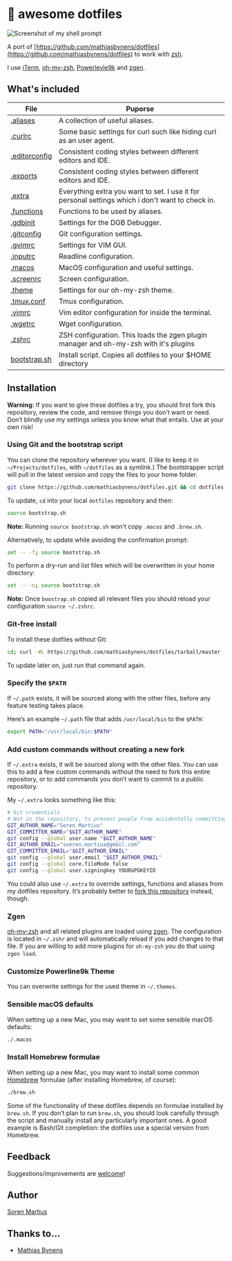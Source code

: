 # :hatching_chick: awesome dotfiles

![Screenshot of my shell prompt](https://i.imgur.com/zy0bLDG.png)

A port of [https://github.com/mathiasbynens/dotfiles](https://github.com/mathiasbynens/dotfiles) to work with
[zsh](https://www.zsh.org/).

I use [iTerm](https://www.iterm2.com/), [oh-my-zsh](https://github.com/robbyrussell/oh-my-zsh),
[Powerlevle9k](https://github.com/bhilburn/powerlevel9k) and [zgen](https://github.com/tarjoilija/zgen).

## What's included

| File | Puporse |
|---|---|
| [.aliases](https://github.com/soerenmartius/awesome-dotfiles/blob/master/.aliases) | A collection of useful aliases. |
| [.curlrc](https://github.com/soerenmartius/awesome-dotfiles/blob/master/.curlrc) | Some basic settings for curl such like hiding curl as  an user agent. |
| [.editorconfig](https://github.com/soerenmartius/awesome-dotfiles/blob/master/.editorconfig) | Consistent coding styles between different editors and IDE. |
| [.exports](https://github.com/soerenmartius/awesome-dotfiles/blob/master/.exports) | Consistent coding styles between different editors and IDE. |
| [.extra](https://github.com/soerenmartius/awesome-dotfiles/blob/master/.extra) | Everything extra you want to set. I use it for personal settings which i don't want to check in. |
| [.functions](https://github.com/soerenmartius/awesome-dotfiles/blob/master/.functions) | Functions to be used by aliases. |
| [.gdbinit](https://github.com/soerenmartius/awesome-dotfiles/blob/master/.dgbinit) | Settings for the DGB Debugger. |
| [.gitconfig](https://github.com/soerenmartius/awesome-dotfiles/blob/master/.gitconfig) | Git configuration settings. |
| [.gvimrc](https://github.com/soerenmartius/awesome-dotfiles/blob/master/.gvimrc) | Settings for VIM GUI. |
| [.inputrc](https://github.com/soerenmartius/awesome-dotfiles/blob/master/.inputrc) | Readline configuration. |
| [.macos](https://github.com/soerenmartius/awesome-dotfiles/blob/master/.macos) | MacOS configuration and useful settings. |
| [.screenrc](https://github.com/soerenmartius/awesome-dotfiles/blob/master/.screenrc) | Screen configuration. |
| [.theme](https://github.com/soerenmartius/awesome-dotfiles/blob/master/.theme) | Settings for our oh-my-zsh theme. |
| [.tmux.conf](https://github.com/soerenmartius/awesome-dotfiles/blob/master/.tmux.conf) | Tmux configuration. |
| [.vimrc](https://github.com/soerenmartius/awesome-dotfiles/blob/master/.vimrc) | Vim editor configuration for inside the terminal. |
| [.wgetrc](https://github.com/soerenmartius/awesome-dotfiles/blob/master/.wgetrc) | Wget configuration. |
| [.zshrc](https://github.com/soerenmartius/awesome-dotfiles/blob/master/.zshrc) | ZSH configuration. This loads the zgen plugin manager and oh-my-zsh with it's plugins |
| [bootstrap.sh](https://github.com/soerenmartius/awesome-dotfiles/blob/master/bootstrap.sh) | Install script. Copies all dotfiles to your $HOME directory |


## Installation

**Warning:** If you want to give these dotfiles a try, you should first fork this repository, review the code, and
remove things you don’t want or need. Don’t blindly use my settings unless you know what that entails.
Use at your own risk!

### Using Git and the bootstrap script

You can clone the repository wherever you want. (I like to keep it in `~/Projects/dotfiles`, with `~/dotfiles` as a
symlink.) The bootstrapper script will pull in the latest version and copy the files to your home folder.

```bash
git clone https://github.com/mathiasbynens/dotfiles.git && cd dotfiles && source bootstrap.sh
```

To update, `cd` into your local `dotfiles` repository and then:

```bash
source bootstrap.sh
```

**Note:** Running `source bootstrap.sh` won't copy `.macos` and `.brew.sh`.

Alternatively, to update while avoiding the confirmation prompt:

```bash
set -- -f; source bootstrap.sh
```

To perform a dry-run and list files which will be overwritten in your home directory:

```bash
set -- -n; source bootstrap.sh
```

**Note:** Once `boostrap.sh` copied all relevant files you should reload your configuration `source ~/.zshrc`.

### Git-free install

To install these dotfiles without Git:

```bash
cd; curl -#L https://github.com/mathiasbynens/dotfiles/tarball/master | tar -xzv --strip-components 1 --exclude={README.md,bootstrap.sh,.osx,LICENSE-MIT.txt}
```

To update later on, just run that command again.

### Specify the `$PATH`

If `~/.path` exists, it will be sourced along with the other files, before any feature testing takes place.

Here’s an example `~/.path` file that adds `/usr/local/bin` to the `$PATH`:

```bash
export PATH="/usr/local/bin:$PATH"
```

### Add custom commands without creating a new fork

If `~/.extra` exists, it will be sourced along with the other files. You can use this to add a few custom commands
without the need to fork this entire repository, or to add commands you don’t want to commit to a public repository.

My `~/.extra` looks something like this:

```bash
# Git credentials
# Not in the repository, to prevent people from accidentally committing under my name
GIT_AUTHOR_NAME="Soren Martius"
GIT_COMMITTER_NAME="$GIT_AUTHOR_NAME"
git config --global user.name "$GIT_AUTHOR_NAME"
GIT_AUTHOR_EMAIL="soeren.martius@gmail.com"
GIT_COMMITTER_EMAIL="$GIT_AUTHOR_EMAIL"
git config --global user.email "$GIT_AUTHOR_EMAIL"
git config --global core.fileMode false
git config --global user.signingkey YOURGPGKEYID

```

You could also use `~/.extra` to override settings, functions and aliases from my dotfiles repository. It’s probably
better to [fork this repository](https://github.com/soerenmartius/awesome-dotfiles/fork) instead, though.

### Zgen

[oh-my-zsh](https://github.com/robbyrussell/oh-my-zsh) and all related plugins are loaded using [zgen](https://github.com/tarjoilija/zgen).
The configuration is located in `~/.zshr` and will automatically reload if you add changes to that file. If you are
willing to add more plugins for `oh-my-zsh` you do that using `zgen load`.

### Customize Powerline9k Theme

You can overwrite settings for the used theme in `~/.themes`.


### Sensible macOS defaults

When setting up a new Mac, you may want to set some sensible macOS defaults:

```bash
./.macos
```

### Install Homebrew formulae

When setting up a new Mac, you may want to install some common [Homebrew](https://brew.sh/) formulae (after installing Homebrew, of course):

```bash
./brew.sh
```

Some of the functionality of these dotfiles depends on formulae installed by `brew.sh`. If you don’t plan to run `brew.sh`, you should look carefully through the script and manually install any particularly important ones. A good example is Bash/Git completion: the dotfiles use a special version from Homebrew.

## Feedback

Suggestions/improvements are
[welcome](https://github.com/soerenmartius/awesome-dotfiles/issues)!

## Author

[Soren Martius](https://www.linkedin.com/in/soerenmartius/)

## Thanks to…

* [Mathias Bynens](https://github.com/mathiasbynens/dotfiles)
